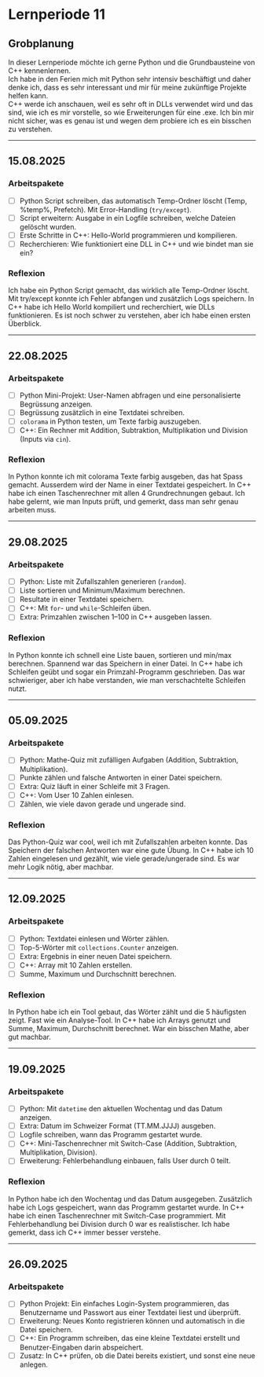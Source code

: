 # Lernperiode 11

## Grobplanung
In dieser Lernperiode möchte ich gerne Python und die Grundbausteine von C++ kennenlernen.  
Ich habe in den Ferien mich mit Python sehr intensiv beschäftigt und daher denke ich, dass es sehr interessant und mir für meine zukünftige Projekte helfen kann.  
C++ werde ich anschauen, weil es sehr oft in DLLs verwendet wird und das sind, wie ich es mir vorstelle, so wie Erweiterungen für eine .exe. Ich bin mir nicht sicher, was es genau ist und wegen dem probiere ich es ein bisschen zu verstehen.  

---

## 15.08.2025
### Arbeitspakete
- [ ] Python Script schreiben, das automatisch Temp-Ordner löscht (Temp, %temp%, Prefetch). Mit Error-Handling (`try/except`).  
- [ ] Script erweitern: Ausgabe in ein Logfile schreiben, welche Dateien gelöscht wurden.  
- [ ] Erste Schritte in C++: Hello-World programmieren und kompilieren.  
- [ ] Recherchieren: Wie funktioniert eine DLL in C++ und wie bindet man sie ein?  

### Reflexion
Ich habe ein Python Script gemacht, das wirklich alle Temp-Ordner löscht. Mit try/except konnte ich Fehler abfangen und zusätzlich Logs speichern. In C++ habe ich Hello World kompiliert und recherchiert, wie DLLs funktionieren. Es ist noch schwer zu verstehen, aber ich habe einen ersten Überblick.

---

## 22.08.2025
### Arbeitspakete
- [ ] Python Mini-Projekt: User-Namen abfragen und eine personalisierte Begrüssung anzeigen.  
- [ ] Begrüssung zusätzlich in eine Textdatei schreiben.  
- [ ] `colorama` in Python testen, um Texte farbig auszugeben.  
- [ ] C++: Ein Rechner mit Addition, Subtraktion, Multiplikation und Division (Inputs via `cin`).  

### Reflexion
In Python konnte ich mit colorama Texte farbig ausgeben, das hat Spass gemacht. Ausserdem wird der Name in einer Textdatei gespeichert. In C++ habe ich einen Taschenrechner mit allen 4 Grundrechnungen gebaut. Ich habe gelernt, wie man Inputs prüft, und gemerkt, dass man sehr genau arbeiten muss.

---

## 29.08.2025
### Arbeitspakete
- [ ] Python: Liste mit Zufallszahlen generieren (`random`).  
- [ ] Liste sortieren und Minimum/Maximum berechnen.  
- [ ] Resultate in einer Textdatei speichern.  
- [ ] C++: Mit `for`- und `while`-Schleifen üben.  
- [ ] Extra: Primzahlen zwischen 1–100 in C++ ausgeben lassen.  

### Reflexion
In Python konnte ich schnell eine Liste bauen, sortieren und min/max berechnen. Spannend war das Speichern in einer Datei. In C++ habe ich Schleifen geübt und sogar ein Primzahl-Programm geschrieben. Das war schwieriger, aber ich habe verstanden, wie man verschachtelte Schleifen nutzt.

---

## 05.09.2025
### Arbeitspakete
- [ ] Python: Mathe-Quiz mit zufälligen Aufgaben (Addition, Subtraktion, Multiplikation).  
- [ ] Punkte zählen und falsche Antworten in einer Datei speichern.  
- [ ] Extra: Quiz läuft in einer Schleife mit 3 Fragen.  
- [ ] C++: Vom User 10 Zahlen einlesen.  
- [ ] Zählen, wie viele davon gerade und ungerade sind.  

### Reflexion
Das Python-Quiz war cool, weil ich mit Zufallszahlen arbeiten konnte. Das Speichern der falschen Antworten war eine gute Übung. In C++ habe ich 10 Zahlen eingelesen und gezählt, wie viele gerade/ungerade sind. Es war mehr Logik nötig, aber machbar.

---

## 12.09.2025
### Arbeitspakete
- [ ] Python: Textdatei einlesen und Wörter zählen.  
- [ ] Top-5-Wörter mit `collections.Counter` anzeigen.  
- [ ] Extra: Ergebnis in einer neuen Datei speichern.  
- [ ] C++: Array mit 10 Zahlen erstellen.  
- [ ] Summe, Maximum und Durchschnitt berechnen.  

### Reflexion
In Python habe ich ein Tool gebaut, das Wörter zählt und die 5 häufigsten zeigt. Fast wie ein Analyse-Tool. In C++ habe ich Arrays genutzt und Summe, Maximum, Durchschnitt berechnet. War ein bisschen Mathe, aber gut machbar.

---

## 19.09.2025
### Arbeitspakete
- [ ] Python: Mit `datetime` den aktuellen Wochentag und das Datum anzeigen.  
- [ ] Extra: Datum im Schweizer Format (TT.MM.JJJJ) ausgeben.  
- [ ] Logfile schreiben, wann das Programm gestartet wurde.  
- [ ] C++: Mini-Taschenrechner mit Switch-Case (Addition, Subtraktion, Multiplikation, Division).  
- [ ] Erweiterung: Fehlerbehandlung einbauen, falls User durch 0 teilt.  

### Reflexion
In Python habe ich den Wochentag und das Datum ausgegeben. Zusätzlich habe ich Logs gespeichert, wann das Programm gestartet wurde. In C++ habe ich einen Taschenrechner mit Switch-Case programmiert. Mit Fehlerbehandlung bei Division durch 0 war es realistischer. Ich habe gemerkt, dass ich C++ immer besser verstehe.

---

## 26.09.2025
### Arbeitspakete
- [ ] Python Projekt: Ein einfaches Login-System programmieren, das Benutzername und Passwort aus einer Textdatei liest und überprüft.  
- [ ] Erweiterung: Neues Konto registrieren können und automatisch in die Datei speichern.  
- [ ] C++: Ein Programm schreiben, das eine kleine Textdatei erstellt und Benutzer-Eingaben darin abspeichert.  
- [ ] Zusatz: In C++ prüfen, ob die Datei bereits existiert, und sonst eine neue anlegen.  
